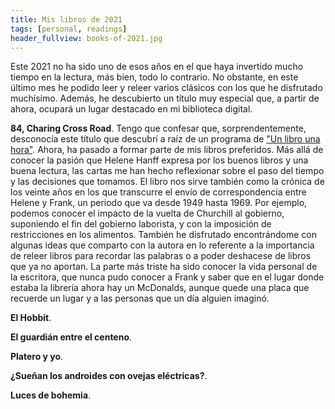 ```yaml
---
title: Mis libros de 2021
tags: [personal, readings]
header_fullview: books-of-2021.jpg
---
```

Este 2021 no ha sido uno de esos años en el que haya invertido mucho tiempo en la lectura, más bien, todo lo contrario. No obstante, en este último mes he podido leer y releer varios clásicos con los que he disfrutado muchísimo. Además, he descubierto un título muy especial que, a partir de ahora, ocupará un lugar destacado en mi biblioteca digital.

**84, Charing Cross Road**. Tengo que confesar que, sorprendentemente, desconocía este título que descubrí a raíz de un programa de ["Un libro una hora"](https://play.cadenaser.com/audio/1636714662095/). Ahora, ha pasado a formar parte de mis libros preferidos. Más allá de conocer la pasión que Helene Hanff expresa por los buenos libros y una buena lectura, las cartas me han hecho reflexionar sobre el paso del tiempo y las decisiones que tomamos. El libro nos sirve también como la crónica de los veinte años en los que transcurre el envío de correspondencia entre Helene y Frank, un periodo que va desde 1949 hasta 1969. Por ejemplo, podemos conocer el impacto de la vuelta de Churchill al gobierno, suponiendo el fin del gobierno laborista, y con la imposición de restricciones en los alimentos. También he disfrutado encontrándome con algunas ideas que comparto con la autora en lo referente a la importancia de releer libros para recordar las palabras o a poder deshacese de libros que ya no aportan. La parte más triste ha sido conocer la vida personal de la escritora, que nunca pudo conocer a Frank y saber que en el lugar donde estaba la librería ahora hay un McDonalds, aunque quede una placa que recuerde un lugar y a las personas que un día alguien imaginó.

**El Hobbit**. 

**El guardián entre el centeno**.

**Platero y yo**.

**¿Sueñan los androides con ovejas eléctricas?**.

**Luces de bohemia**.



